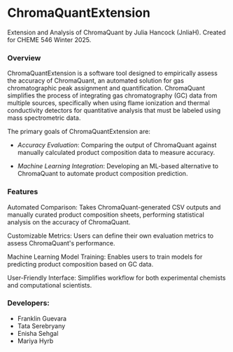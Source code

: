 # ChromaQuantExtension
Extension and Analysis of ChromaQuant by Julia Hancock (JnliaH). Created for CHEME 546 Winter 2025. 

### Overview

ChromaQuantExtension is a software tool designed to empirically assess the accuracy of ChromaQuant, an automated solution for gas chromatographic peak assignment and quantification. ChromaQuant simplifies the process of integrating gas chromatography (GC) data from multiple sources, specifically when using flame ionization and thermal conductivity detectors for quantitative analysis that must be labeled using mass spectrometric data.

The primary goals of ChromaQuantExtension are:

- *Accuracy Evaluation*: Comparing the output of ChromaQuant against manually calculated product composition data to measure accuracy.

- *Machine Learning Integration*: Developing an ML-based alternative to ChromaQuant to automate product composition prediction.

### Features

Automated Comparison: Takes ChromaQuant-generated CSV outputs and manually curated product composition sheets, performing statistical analysis on the accuracy of ChromaQuant.

Customizable Metrics: Users can define their own evaluation metrics to assess ChromaQuant's performance.

Machine Learning Model Training: Enables users to train models for predicting product composition based on GC data.

User-Friendly Interface: Simplifies workflow for both experimental chemists and computational scientists.

### Developers:
- Franklin Guevara 
- Tata Serebryany
- Enisha Sehgal
- Mariya Hyrb
